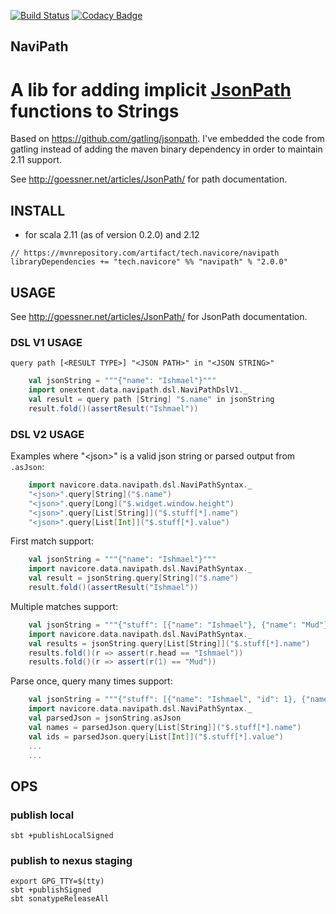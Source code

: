 [![Build Status](https://travis-ci.org/navicore/NaviPath.svg?branch=master)](https://travis-ci.org/navicore/NaviPath)
[![Codacy Badge](https://api.codacy.com/project/badge/Grade/70e6c4da5022432ab78cc212ed55759e)](https://www.codacy.com/app/navicore/NaviPath?utm_source=github.com&amp;utm_medium=referral&amp;utm_content=navicore/NaviPath&amp;utm_campaign=Badge_Grade)

NaviPath
-----

A lib for adding implicit [JsonPath](http://jsonpath.com/) functions to Strings
======

Based on https://github.com/gatling/jsonpath.  I've embedded the code from gatling
instead of adding the maven binary dependency in order to maintain 2.11 support.

See http://goessner.net/articles/JsonPath/ for path documentation.

## INSTALL

* for scala 2.11 (as of version 0.2.0) and 2.12

```
// https://mvnrepository.com/artifact/tech.navicore/navipath
libraryDependencies += "tech.navicore" %% "navipath" % "2.0.0"
```

## USAGE

See http://goessner.net/articles/JsonPath/ for JsonPath documentation.

### DSL V1 USAGE

`query path [<RESULT TYPE>] "<JSON PATH>" in "<JSON STRING>"`

```scala
    val jsonString = """{"name": "Ishmael"}"""
    import onextent.data.navipath.dsl.NaviPathDslV1._
    val result = query path [String] "$.name" in jsonString
    result.fold()(assertResult("Ishmael"))
```

### DSL V2 USAGE

Examples where "\<json\>" is a valid json string or parsed output from `.asJson`:
```scala
    import navicore.data.navipath.dsl.NaviPathSyntax._
    "<json>".query[String]("$.name")
    "<json>".query[Long]("$.widget.window.height")
    "<json>".query[List[String]]("$.stuff[*].name")
    "<json>".query[List[Int]]("$.stuff[*].value")
```

First match support:
```scala
    val jsonString = """{"name": "Ishmael"}"""
    import navicore.data.navipath.dsl.NaviPathSyntax._
    val result = jsonString.query[String]("$.name")
    result.fold()(assertResult("Ishmael"))
```

Multiple matches support:
```scala
    val jsonString = """{"stuff": [{"name": "Ishmael"}, {"name": "Mud"}]}"""
    import navicore.data.navipath.dsl.NaviPathSyntax._
    val results = jsonString.query[List[String]]("$.stuff[*].name")
    results.fold()(r => assert(r.head == "Ishmael"))
    results.fold()(r => assert(r(1) == "Mud"))
```

Parse once, query many times support:
```scala
    val jsonString = """{"stuff": [{"name": "Ishmael", "id": 1}, {"name": "Mud", "id": 2}]}"""
    import navicore.data.navipath.dsl.NaviPathSyntax._
    val parsedJson = jsonString.asJson
    val names = parsedJson.query[List[String]]("$.stuff[*].name")
    val ids = parsedJson.query[List[Int]]("$.stuff[*].value")
    ...
    ...
```


## OPS

### publish local

```console
sbt +publishLocalSigned
```

### publish to nexus staging

```console
export GPG_TTY=$(tty)
sbt +publishSigned
sbt sonatypeReleaseAll
```

